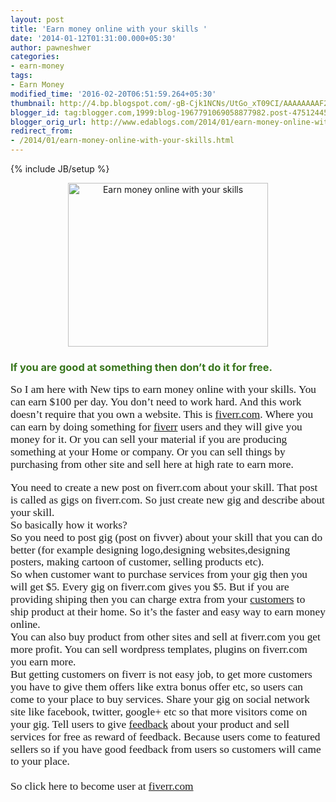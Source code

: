 ```yaml
---
layout: post
title: 'Earn money online with your skills '
date: '2014-01-12T01:31:00.000+05:30'
author: pawneshwer
categories:
- earn-money
tags:
- Earn Money
modified_time: '2016-02-20T06:51:59.264+05:30'
thumbnail: http://4.bp.blogspot.com/-gB-Cjk1NCNs/UtGo_xT09CI/AAAAAAAAF2M/dIWhDX7WCrk/s72-c/Make-Money-With-Fiverr-2.jpg
blogger_id: tag:blogger.com,1999:blog-1967791069058877982.post-4751244575348183766
blogger_orig_url: http://www.edablogs.com/2014/01/earn-money-online-with-your-skills.html
redirect_from:
- /2014/01/earn-money-online-with-your-skills.html
---
```


{% include JB/setup %}

<div dir="ltr" style="text-align: left;" trbidi="on"><div class="MsoNormal"><div class="separator" style="clear: both; text-align: center;"><a href="http://4.bp.blogspot.com/-gB-Cjk1NCNs/UtGo_xT09CI/AAAAAAAAF2M/dIWhDX7WCrk/s1600/Make-Money-With-Fiverr-2.jpg" imageanchor="1" style="margin-left: 1em; margin-right: 1em;"><img alt="Earn money online with your skills " border="0" src="http://4.bp.blogspot.com/-gB-Cjk1NCNs/UtGo_xT09CI/AAAAAAAAF2M/dIWhDX7WCrk/s1600/Make-Money-With-Fiverr-2.jpg" height="262" title="Earn money online with your skills " width="320" /></a></div><h3 style="text-align: left;"><span style="color: #38761d;">If you are good at something then don’t do it for free.<span style="font-family: &quot;Verdana&quot;,&quot;sans-serif&quot;; font-size: 13.0pt; line-height: 115%;"><o:p></o:p></span></span></h3><div style="text-align: left;"></div></div><div class="MsoNormal"><span style="font-family: &quot;Verdana&quot;,&quot;sans-serif&quot;; font-size: 13.0pt; line-height: 115%;">So I am here with New tips to earn money online with your skills. You can earn $100 per day. You don’t need to work hard. And this work doesn’t require that you own a website. This is <a class="zem_slink" href="http://www.fiverr.com/" rel="homepage" target="_blank" title="Fiverr.com">fiverr.com</a>. Where you can earn by doing something for <a class="zem_slink" href="http://fiverr.com/" rel="homepage" target="_blank" title="Fiverr">fiverr</a> users and they will give you money for it. Or you can sell your material if you are producing something at your Home or company. Or you can sell things by purchasing from other site and sell here at high rate to earn more.<o:p></o:p></span></div><br /><div class="MsoNormal"><div class="MsoNormal"><span style="font-family: &quot;Verdana&quot;,&quot;sans-serif&quot;; font-size: 13.0pt; line-height: 115%;">You need to create a new post on fiverr.com about your skill. That post is called as gigs on fiverr.com. So just create new gig and describe about your skill.<o:p></o:p></span></div><div class="MsoNormal"><span style="font-family: &quot;Verdana&quot;,&quot;sans-serif&quot;; font-size: 13.0pt; line-height: 115%;">So basically how it works?<o:p></o:p></span></div><div class="MsoNormal"><span style="font-family: &quot;Verdana&quot;,&quot;sans-serif&quot;; font-size: 13.0pt; line-height: 115%;">So you need to post gig (post on fivver) about your skill that you can do better (for example designing logo,designing websites,designing posters, making cartoon of customer, selling products etc). <o:p></o:p></span></div><div class="MsoNormal"><span style="font-family: &quot;Verdana&quot;,&quot;sans-serif&quot;; font-size: 13.0pt; line-height: 115%;">So when customer want to purchase services from your gig then you will get $5. Every gig on fiverr.com gives you $5. But if you are providing shiping then you can charge extra from your <a class="zem_slink" href="http://en.wikipedia.org/wiki/Customer" rel="wikipedia" target="_blank" title="Customer">customers</a> to ship product at their home. So it’s the faster and easy way to earn money online.<o:p></o:p></span></div><div class="MsoNormal"><span style="font-family: &quot;Verdana&quot;,&quot;sans-serif&quot;; font-size: 13.0pt; line-height: 115%;">You can also buy product from other sites and sell at fiverr.com you get more profit. You can sell wordpress templates, plugins on fiverr.com you earn more.<o:p></o:p></span></div><span style="font-family: Verdana,sans-serif;"><span style="font-family: &quot;Verdana&quot;,&quot;sans-serif&quot;; font-size: 13.0pt; line-height: 115%; mso-ansi-language: EN-US; mso-bidi-font-family: Mangal; mso-bidi-language: HI; mso-bidi-theme-font: minor-bidi; mso-fareast-font-family: Calibri; mso-fareast-language: EN-US; mso-fareast-theme-font: minor-latin;">But getting customers on fiverr is not easy job, to get more customers you have to give them offers like extra bonus offer etc, so users can come to your place to buy services. Share your gig on social network site like facebook, twitter, google+ etc so that more visitors come on your gig. Tell users to give <a class="zem_slink" href="http://en.wikipedia.org/wiki/Feedback" rel="wikipedia" target="_blank" title="Feedback">feedback</a> about your product and sell services for free as reward of feedback. Because users come to featured sellers so if you have good feedback from users so customers will came to your place.</span></span><br /><span style="font-family: &quot;Verdana&quot;,&quot;sans-serif&quot;; font-size: 13.0pt; line-height: 115%; mso-ansi-language: EN-US; mso-bidi-font-family: Mangal; mso-bidi-language: HI; mso-bidi-theme-font: minor-bidi; mso-fareast-font-family: Calibri; mso-fareast-language: EN-US; mso-fareast-theme-font: minor-latin;"><br /></span><span style="font-family: &quot;Verdana&quot;,&quot;sans-serif&quot;; font-size: 13.0pt; line-height: 115%; mso-ansi-language: EN-US; mso-bidi-font-family: Mangal; mso-bidi-language: HI; mso-bidi-theme-font: minor-bidi; mso-fareast-font-family: Calibri; mso-fareast-language: EN-US; mso-fareast-theme-font: minor-latin;">So click here to become user at <a href="http://fiverr.com/">fiverr.com</a></span></div></div>